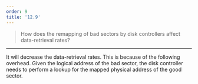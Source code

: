 ```yaml
---
order: 9
title: '12.9'
---
```

> How does the remapping of bad sectors by disk controllers affect 
> data-retrieval rates? 

--------------------------------

It will decrease the data-retrieval rates. This is because of the following
overhead. Given the logical address of the bad sector, the disk controller 
needs to perform a lookup for the mapped physical address of the good sector. 